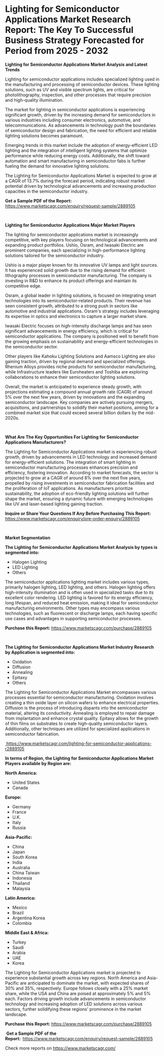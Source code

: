 <p><h1>Lighting for Semiconductor Applications Market Research Report: The Key To Successful Business Strategy Forecasted for Period from 2025 - 2032</h1></p><p><strong>Lighting for Semiconductor Applications Market Analysis and Latest Trends</strong></p>
<p><p>Lighting for semiconductor applications includes specialized lighting used in the manufacturing and processing of semiconductor devices. These lighting solutions, such as UV and visible spectrum lights, are critical for photolithography, inspection, and other processes that require precision and high-quality illumination.</p><p>The market for lighting in semiconductor applications is experiencing significant growth, driven by the increasing demand for semiconductors in various industries including consumer electronics, automotive, and telecommunications. As advancements in technology push the boundaries of semiconductor design and fabrication, the need for efficient and reliable lighting solutions becomes paramount.</p><p>Emerging trends in this market include the adoption of energy-efficient LED lighting and the integration of intelligent lighting systems that optimize performance while reducing energy costs. Additionally, the shift toward automation and smart manufacturing in semiconductor fabs is further fueling the demand for innovative lighting solutions.</p><p>The Lighting for Semiconductor Applications Market is expected to grow at a CAGR of 13.7% during the forecast period, indicating robust market potential driven by technological advancements and increasing production capacities in the semiconductor industry.</p></p>
<p><strong>Get a Sample PDF of the Report:&nbsp;</strong> <a href="https://www.marketscagr.com/enquiry/request-sample/2889105?utm_campaign=2660&utm_medium=2&utm_source=Github&utm_content=ia&utm_term=14032025&utm_id=lighting-for-semiconductor-applications">https://www.marketscagr.com/enquiry/request-sample/2889105</a></p>
<p>&nbsp;</p>
<p><strong>Lighting for Semiconductor Applications Major Market Players</strong></p>
<p><p>The lighting for semiconductor applications market is increasingly competitive, with key players focusing on technological advancements and expanding product portfolios. Ushio, Osram, and Iwasaki Electric are prominent companies, each specializing in high-performance lighting solutions tailored for the semiconductor industry.</p><p>Ushio is a major player known for its innovative UV lamps and light sources. It has experienced solid growth due to the rising demand for efficient lithography processes in semiconductor manufacturing. The company is investing in R&D to enhance its product offerings and maintain its competitive edge.</p><p>Osram, a global leader in lighting solutions, is focused on integrating smart technologies into its semiconductor-related products. Their revenue has seen consistent growth, attributed to a strong push in sectors like automotive and industrial applications. Osram's strategy includes leveraging its expertise in optics and electronics to capture a larger market share.</p><p>Iwasaki Electric focuses on high-intensity discharge lamps and has seen significant advancements in energy efficiency, which is critical for semiconductor applications. The company is positioned well to benefit from the growing emphasis on sustainability and energy-efficient technologies in the semiconductor sector.</p><p>Other players like Kahoku Lighting Solutions and Aamsco Lighting are also gaining traction, driven by regional demand and specialized offerings. Rhenium Alloys provides niche products for semiconductor manufacturing, while Infrastructure leaders like Euroheaters and Toshiba are exploring collaborations to enhance their semiconductor lighting solutions.</p><p>Overall, the market is anticipated to experience steady growth, with projections estimating a compound annual growth rate (CAGR) of around 5% over the next few years, driven by innovations and the expanding semiconductor landscape. Key companies are actively pursuing mergers, acquisitions, and partnerships to solidify their market positions, aiming for a combined market size that could exceed several billion dollars by the mid-2020s.</p></p>
<p>&nbsp;</p>
<p><strong>What Are The Key Opportunities For Lighting for Semiconductor Applications Manufacturers?</strong></p>
<p><p>The Lighting for Semiconductor Applications market is experiencing robust growth, driven by advancements in LED technology and increased demand for energy-efficient solutions. The integration of smart lighting in semiconductor manufacturing processes enhances precision and efficiency, fostering innovation. According to market forecasts, the sector is projected to grow at a CAGR of around 8% over the next five years, propelled by rising investments in semiconductor fabrication facilities and the proliferation of IoT applications. As manufacturers prioritize sustainability, the adoption of eco-friendly lighting solutions will further shape the market, ensuring a dynamic future with emerging technologies like UV and laser-based lighting gaining traction.</p></p>
<p><strong>Inquire or Share Your Questions If Any Before Purchasing This Report:</strong> <a href="https://www.marketscagr.com/enquiry/pre-order-enquiry/2889105?utm_campaign=2660&utm_medium=2&utm_source=Github&utm_content=ia&utm_term=14032025&utm_id=lighting-for-semiconductor-applications">https://www.marketscagr.com/enquiry/pre-order-enquiry/2889105</a></p>
<p>&nbsp;</p>
<p><strong>Market Segmentation</strong></p>
<p><strong>The Lighting for Semiconductor Applications Market Analysis by types is segmented into:</strong></p>
<p><ul><li>Halogen Lighting</li><li>LED Lighting</li><li>Others</li></ul></p>
<p><p>The semiconductor applications lighting market includes various types, primarily halogen lighting, LED lighting, and others. Halogen lighting offers high-intensity illumination and is often used in specialized tasks due to its excellent color rendering. LED lighting is favored for its energy efficiency, long lifespan, and reduced heat emission, making it ideal for semiconductor manufacturing environments. Other types may encompass various technologies, such as fluorescent or discharge lamps, each having specific use cases and advantages in supporting semiconductor processes.</p></p>
<p><strong>Purchase this Report:&nbsp;</strong><a href="https://www.marketscagr.com/purchase/2889105?utm_campaign=2660&utm_medium=2&utm_source=Github&utm_content=ia&utm_term=14032025&utm_id=lighting-for-semiconductor-applications">https://www.marketscagr.com/purchase/2889105</a></p>
<p>&nbsp;</p>
<p><strong>The Lighting for Semiconductor Applications Market Industry Research by Application is segmented into:</strong></p>
<p><ul><li>Oxidation</li><li>Diffusion</li><li>Annealing</li><li>Epitaxy</li><li>Others</li></ul></p>
<p><p>The Lighting for Semiconductor Applications Market encompasses various processes essential for semiconductor manufacturing. Oxidation involves creating a thin oxide layer on silicon wafers to enhance electrical properties. Diffusion is the process of introducing dopants into the semiconductor material, altering its conductivity. Annealing is employed to repair damage from implantation and enhance crystal quality. Epitaxy allows for the growth of thin films on substrates to create high-quality semiconductor layers. Additionally, other techniques are utilized for specialized applications in semiconductor fabrication.</p></p>
<p><a href="https://www.marketscagr.com/lighting-for-semiconductor-applications-r2889105?utm_campaign=2660&utm_medium=2&utm_source=Github&utm_content=ia&utm_term=14032025&utm_id=lighting-for-semiconductor-applications">&nbsp;https://www.marketscagr.com/lighting-for-semiconductor-applications-r2889105</a></p>
<p><strong>In terms of Region, the Lighting for Semiconductor Applications Market Players available by Region are:</strong></p>
<p>
    <p> <strong> North America: </strong>
        <ul>
            <li>United States</li>
            <li>Canada</li>
        </ul>
        </p> 
    <p> <strong> Europe: </strong>
        <ul>
            <li>Germany</li>
            <li>France</li>
            <li>U.K.</li>
            <li>Italy</li>
            <li>Russia</li>
        </ul>
        </p> 
    <p> <strong> Asia-Pacific: </strong>
        <ul>
            <li>China</li>
            <li>Japan</li>
            <li>South Korea</li>
            <li>India</li>
            <li>Australia</li>
            <li>China Taiwan</li>
            <li>Indonesia</li>
            <li>Thailand</li>
            <li>Malaysia</li>
        </ul>
        </p> 
    <p> <strong> Latin America: </strong>
        <ul>
            <li>Mexico</li>
            <li>Brazil</li>
            <li>Argentina Korea</li>
            <li>Colombia</li>
        </ul>
        </p> 
    <p> <strong> Middle East & Africa: </strong>
        <ul>
            <li>Turkey</li>
            <li>Saudi</li>
            <li>Arabia</li>
            <li>UAE</li>
            <li>Korea</li>
        </ul>
    </p>
    </p>
<p><p>The Lighting for Semiconductor Applications market is projected to experience substantial growth across key regions. North America and Asia-Pacific are anticipated to dominate the market, with expected shares of 30% and 35%, respectively. Europe follows closely with a 25% market share, while the USA and China are poised at approximately 5% and 5% each. Factors driving growth include advancements in semiconductor technology and increasing adoption of LED solutions across various sectors, further solidifying these regions' prominence in the market landscape.</p></p>
<p><strong>Purchase this Report: </strong><a href="https://www.marketscagr.com/purchase/2889105?utm_campaign=2660&utm_medium=2&utm_source=Github&utm_content=ia&utm_term=14032025&utm_id=lighting-for-semiconductor-applications">https://www.marketscagr.com/purchase/2889105</a></p>
<p>&nbsp;<strong>Get a Sample PDF of the Report:&nbsp;&nbsp;</strong><a href="https://www.marketscagr.com/enquiry/request-sample/2889105?utm_campaign=2660&utm_medium=2&utm_source=Github&utm_content=ia&utm_term=14032025&utm_id=lighting-for-semiconductor-applications">https://www.marketscagr.com/enquiry/request-sample/2889105</a></p>
<p><strong></strong></p>
<p>Check more reports on <a href="https://www.marketscagr.com/?utm_campaign=2660&utm_medium=2&utm_source=Github&utm_content=ia&utm_term=14032025&utm_id=lighting-for-semiconductor-applications">https://www.marketscagr.com/</a></p>